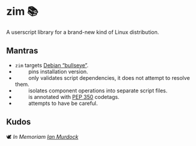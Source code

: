 <!-- This Source Code Form is subject to the terms of the Mozilla Public
   - License, v. 2.0. If a copy of the MPL was not distributed with this
   - file, You can obtain one at https://mozilla.org/MPL/2.0/. -->

# zim 📚
A userscript library for a brand-new kind of Linux distribution.

## Mantras
- `zim` targets [Debian “bullseye”](https://www.debian.org/releases/bullseye/).
-  &nbsp;&nbsp;&nbsp;&nbsp;&nbsp;&nbsp;&nbsp;&nbsp;&nbsp;pins installation version.
-  &nbsp;&nbsp;&nbsp;&nbsp;&nbsp;&nbsp;&nbsp;&nbsp;&nbsp;only validates script dependencies, it does not attempt to resolve them.
-  &nbsp;&nbsp;&nbsp;&nbsp;&nbsp;&nbsp;&nbsp;&nbsp;&nbsp;isolates component operations into separate script files.
-  &nbsp;&nbsp;&nbsp;&nbsp;&nbsp;&nbsp;&nbsp;&nbsp;&nbsp;is annotated with [PEP 350](https://peps.python.org/pep-0350/) codetags.
-  &nbsp;&nbsp;&nbsp;&nbsp;&nbsp;&nbsp;&nbsp;&nbsp;&nbsp;attempts to have be careful.

## Kudos
🕊️ *In Memoriam [Ian Murdock](https://en.wikipedia.org/wiki/Ian_Murdock)*
